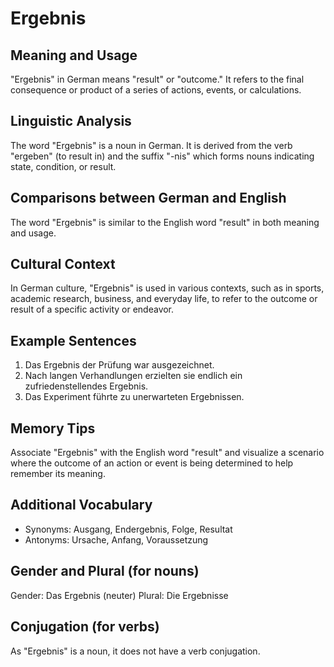 # Ergebnis
## Meaning and Usage
"Ergebnis" in German means "result" or "outcome." It refers to the final consequence or product of a series of actions, events, or calculations.

## Linguistic Analysis
The word "Ergebnis" is a noun in German. It is derived from the verb "ergeben" (to result in) and the suffix "-nis" which forms nouns indicating state, condition, or result.

## Comparisons between German and English
The word "Ergebnis" is similar to the English word "result" in both meaning and usage.

## Cultural Context
In German culture, "Ergebnis" is used in various contexts, such as in sports, academic research, business, and everyday life, to refer to the outcome or result of a specific activity or endeavor.

## Example Sentences
1. Das Ergebnis der Prüfung war ausgezeichnet.
2. Nach langen Verhandlungen erzielten sie endlich ein zufriedenstellendes Ergebnis.
3. Das Experiment führte zu unerwarteten Ergebnissen.

## Memory Tips
Associate "Ergebnis" with the English word "result" and visualize a scenario where the outcome of an action or event is being determined to help remember its meaning.

## Additional Vocabulary
- Synonyms: Ausgang, Endergebnis, Folge, Resultat
- Antonyms: Ursache, Anfang, Voraussetzung

## Gender and Plural (for nouns)
Gender: Das Ergebnis (neuter)
Plural: Die Ergebnisse

## Conjugation (for verbs)
As "Ergebnis" is a noun, it does not have a verb conjugation.